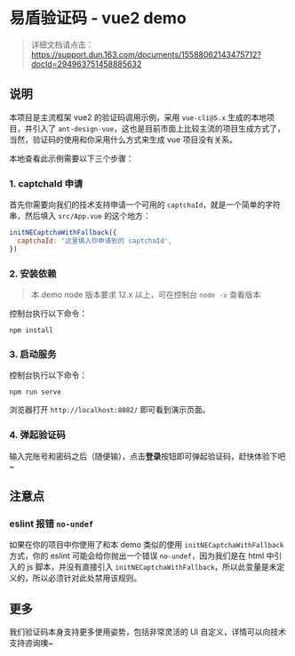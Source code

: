 # 易盾验证码 - vue2 demo

> 详细文档请点击：https://support.dun.163.com/documents/15588062143475712?docId=294963751458885632

## 说明

本项目是主流框架 vue2 的验证码调用示例，采用 `vue-cli@5.x` 生成的本地项目，并引入了 `ant-design-vue`，这也是目前市面上比较主流的项目生成方式了，当然，验证码的使用和你采用什么方式来生成 vue 项目没有关系。 

本地查看此示例需要以下三个步骤：

### 1. captchaId 申请

首先你需要向我们的技术支持申请一个可用的 `captchaId`，就是一个简单的字符串，然后填入 `src/App.vue` 的这个地方：
```js
initNECaptchaWithFallback({
  captchaId: '这里填入你申请到的 captchaId',
})
```

### 2. 安装依赖

> 本 demo node 版本要求 12.x 以上，可在控制台 `node -v` 查看版本

控制台执行以下命令：

```
npm install
```

### 3. 启动服务

控制台执行以下命令：

```
npm run serve
```

浏览器打开 `http://localhost:8082/` 即可看到演示页面。

### 4. 弹起验证码

输入完账号和密码之后（随便输），点击**登录**按钮即可弹起验证码，赶快体验下吧~

## 注意点

###  eslint 报错 `no-undef`

如果在你的项目中你使用了和本 demo 类似的使用 `initNECaptchaWithFallback` 方式，你的 eslint 可能会给你抛出一个错误 `no-undef`，因为我们是在 html 中引入的 js 脚本，并没有直接引入 `initNECaptchaWithFallback`，所以此变量是未定义的，所以必须针对此处禁用该规则。

## 更多

我们验证码本身支持更多使用姿势，包括非常灵活的 UI 自定义，详情可以向技术支持咨询噢~ 